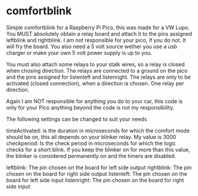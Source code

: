 # comfortblink
Simple comfortblink for a Raspberry Pi Pico, this was made for a VW Lupo.
You MUST absolutely obtain a relay board and attach it to the pins assigned leftblink and rightblink. I am not responsible for your pico, if you do not. It will fry the board. You also need a 5 volt source wether you use a usb charger or make your own 5 volt power supply is up to you.

You must also attach some relays to your stalk wires, so a relay is closed when chosing direction. The relays are connected to a ground on the pico and the pins assigned for listenleft and listenright. The relays are only to be activated (closed connection), when a direction is chosen. One relay per direction.

Again I am NOT responsible for anything you do to your car, this code is only for your Pico anything beyond the code is not my responsibility.


The following settings can be changed to suit your needs

timeActivated: is the duration in microseconds for which the comfort mode should be on, this all depends on your blinker relay. My value is 3000
checkperiod: Is the check period in microseconds for which the logic checks for a short blink. If you keep the blinker on for more than this value, the blinker is considered permanently on and the timers are disabled.

leftblink: The pin chosen on the board for left side output
rightblink: The pin chosen on the board for right side output
listenleft: The pin chosen on the board for left side input
listenright: The pin chosen on the board for right side input
